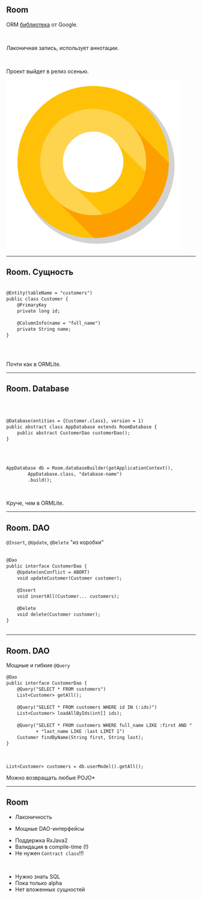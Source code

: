 ## Room

ORM [библиотека](https://developer.android.com/topic/libraries/architecture/room.html) от Google.  

<br>

Лаконичная запись, использует аннотации.

<br>

Проект выйдет в релиз осенью.
<!-- .element: class="fragment" data-fragment-index="1" -->

<img class="fragment" data-fragment-index="1" src="lecture/storage/img/android_o.png">

------

## Room. Сущность

<pre><code class = "java large" data-trim data-noescape>
@Entity(tableName = "customers")
public class Customer {
    @PrimaryKey
    private long id;

    @ColumnInfo(name = "full_name")
    private String name;
}

</code></pre>

<br>

Почти как в ORMLite.
<!-- .element: class="fragment" data-fragment-index="1" -->


------

## Room. Database

<br>

<pre><code class = "java large" data-trim data-noescape>
@Database(entities = {Customer.class}, version = 1)
public abstract class AppDatabase extends RoomDatabase {
    public abstract CustomerDao customerDao();
}
</code></pre>

<br>

<pre><code class = "java large" data-trim data-noescape>
AppDatabase db = Room.databaseBuilder(getApplicationContext(),
        AppDatabase.class, "database-name")
        .build();
</code></pre>
<!-- .element: class="fragment" data-fragment-index="1" -->

<br>

Круче, чем в ORMLite.
<!-- .element: class="fragment" data-fragment-index="2" -->

------

## Room. DAO

`@Insert`, `@Update`, `@Delete` "из коробки"
<br>

<pre><code class = "java large" data-trim data-noescape>
@Dao
public interface CustomerDao {
    @Update(onConflict = ABORT)
    void updateCustomer(Customer customer);

    @Insert
    void insertAll(Customer... customers);

    @Delete
    void delete(Customer customer);
}

</code></pre>

------

## Room. DAO

Мощные и гибкие `@Query`
<br>

```
@Dao
public interface CustomerDao {
    @Query("SELECT * FROM customers")
    List<Customer> getAll();

    @Query("SELECT * FROM customers WHERE id IN (:ids)")
    List<Customer> loadAllByIds(int[] ids);

    @Query("SELECT * FROM customers WHERE full_name LIKE :first AND "
           + "last_name LIKE :last LIMIT 1")
    Customer findByName(String first, String last);
}

```
<br>

```
List<Customer> customers = db.userModel().getAll();
```
<!-- .element: class="fragment" data-fragment-index="1" -->

Можно возвращать любые POJO*
<!-- .element: class="fragment" data-fragment-index="2" -->

------

## Room

* Лаконичность
<!-- .element: class="fragment" data-fragment-index="1" -->
* Мощные DAO-интерфейсы
<!-- .element: class="fragment" data-fragment-index="2" -->
* Поддержка RxJava2 <!-- .element: class="fragment" data-fragment-index="3" -->
* Валидация в compile-time (!) <!-- .element: class="fragment" data-fragment-index="4" -->
* Не нужен <!-- .element: class="fragment" data-fragment-index="5" -->`Contract class`!!!


<br>

* Нужно знать SQL <!-- .element: class="fragment" data-fragment-index="6" -->
* Пока только alpha <!-- .element: class="fragment" data-fragment-index="6" -->
* Нет вложенных сущностей <!-- .element: class="fragment" data-fragment-index="6" -->
